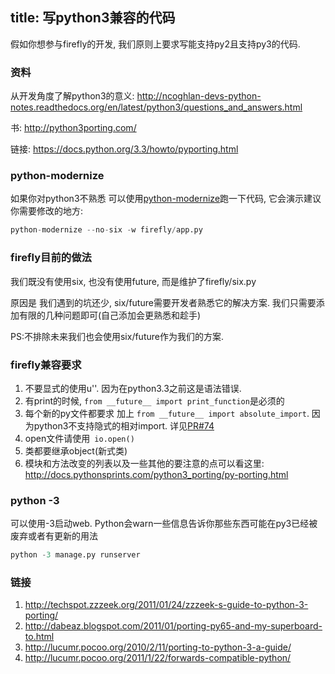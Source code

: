 title: 写python3兼容的代码
-------------------------

假如你想参与firefly的开发, 我们原则上要求写能支持py2且支持py3的代码.

### 资料

从开发角度了解python3的意义: http://ncoghlan-devs-python-notes.readthedocs.org/en/latest/python3/questions_and_answers.html

书: http://python3porting.com/

链接: https://docs.python.org/3.3/howto/pyporting.html

### python-modernize

如果你对python3不熟悉 可以使用[python-modernize](https://github.com/mitsuhiko/python-modernize)跑一下代码, 它会演示建议你需要修改的地方:

```python
python-modernize --no-six -w firefly/app.py
```

### firefly目前的做法

我们既没有使用six, 也没有使用future, 而是维护了firefly/six.py

原因是 我们遇到的坑还少, six/future需要开发者熟悉它的解决方案. 我们只需要添加有限的几种问题即可(自己添加会更熟悉和趁手)

PS:不排除未来我们也会使用six/future作为我们的方案.

### firefly兼容要求

1. 不要显式的使用u''. 因为在python3.3之前这是语法错误.
2. 有print的时候, `from __future__ import print_function`是必须的
3. 每个新的py文件都要求 加上 `from __future__ import absolute_import`. 因为python3不支持隐式的相对import. 详见[PR#74](https://github.com/python-cn/firefly/pull/74)
5. open文件请使用` io.open()`
5. 类都要继承object(新式类)
6. 模块和方法改变的列表以及一些其他的要注意的点可以看这里: http://docs.pythonsprints.com/python3_porting/py-porting.html

### python -3

可以使用-3启动web. Python会warn一些信息告诉你那些东西可能在py3已经被废弃或者有更新的用法

```python
python -3 manage.py runserver
```

### 链接

1. http://techspot.zzzeek.org/2011/01/24/zzzeek-s-guide-to-python-3-porting/
2. http://dabeaz.blogspot.com/2011/01/porting-py65-and-my-superboard-to.html
3. http://lucumr.pocoo.org/2010/2/11/porting-to-python-3-a-guide/
4. http://lucumr.pocoo.org/2011/1/22/forwards-compatible-python/

